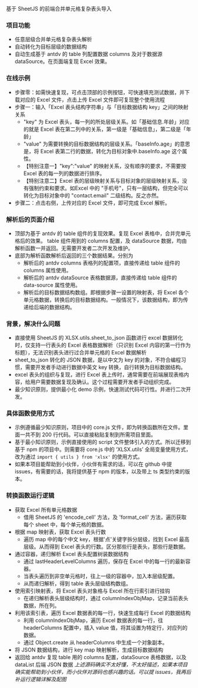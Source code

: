基于 SheetJS 的前端合并单元格复杂表头导入

### 项目功能
- 任意层级合并单元格复杂表头解析
- 自动转化为目标层级的数据结构
- 自动生成基于 antdv 的 table 列配置数据 columns 及对于数据源 dataSource。在页面端复现 Excel 效果。

### 在线示例
- 步骤零：如需快速复现，可点击顶部的示例按钮，可快速填充测试数据，并下载对应的 Excel 文件，点击上传 Excel 文件即可复现整个使用流程
- 步骤一：输入「Excel 表头结构字符串」与「目标数据结构 key」之间的映射关系
  - "key" 为 Excel 表头，每一列的所处层级关系。如「基础信息.年龄」对应的就是 Excel 表在第二列中的关系，第一级是「基础信息」，第二级是「年龄」
  - "value" 为需要转换的目标数据结构的层级关系。「baseInfo.age」的意思是，将 Excel 表第二行的数据，转化为目标对象中.baseInfo.age 这个属性。
  - 【特别注意一】"key":"value" 的映射关系，没有顺序的要求，不需要按 Excel 表的每一列的数据进行排序。
  - 【特别注意二】Excel 表的层级映射关系与目标对象的层级映射关系，没有强制约束和要求。如Excel 中的 "手机号"，只有一层结构，但完全可以转化为目标对象中的 "contact.email" 二级结构。反之亦然。
- 步骤二：点击右侧，上传对应的 Excel 文件，即可完成 Excel 解析。


### 解析后的页面介绍
- 顶部为基于 antdv 的 table 组件的复现效果。复现 Excel 表格中，合并完单元格后的效果。 table 组件用到的 columns 配置，及 dataSource 数据，均由解析函数一并返回。无需要开发者二次开发及维护。
- 底部为解析函数解析后返回的三个数据结果。分别为
  - 解析后的 antdv columns 表格列的配置项，直接传递给 table 组件的 columns 属性使用。
  - 解析后的 antdv dataSource 表格数据源，直接传递给 table 组件的 data-source 属性使用。
  - 解析后的目标数据结构数组。即根据步骤一设置的映射表，将 Excel 各个单元格数据，转换后的目标数据结构。一般情况下，该数据结构，即为传递给后端的数据结构。



### 背景，解决什么问题
- 直接使用 SheetJS 的 XLSX.utils.sheet_to_json 函数进行 excel 数据转化时，仅支持一行表头的 Excel 表格数据解析（只识别 Excel 内容的第一行作为标题），无法识别表头进行过合并单元格的 Excel 数据解析
- sheet_to_json 转化的 JSON 数据，是以中文为 key 的对象，不符合编程习惯，需要开发者手动进行数据中英文 key 转换，自行转换为目标数据结构。
- excel 表头的组织与复现，进行 Excel 表上传时，通常需要在前端展现表格内容，给用户需要数据复现及确认。这个过程需要开发者手动组织完成。
- 最少知识原则，提供最小化 demo 示例，快速测试代码可行性。并进行二次开发。


### 具体函数使用方式
- 示例遵循最少知识原则，项目中的 core.js 文件，即为转换函数所在文件。里面一共不到 200 行代码。可以直接粘贴复制到所需项目里面。
- 基于最小知识原则，示例直接使用的 script 文件整体引入的方式。所以迁移到基于 npm 的项目中。则需要将 core.js 中的 ‘XLSX.utils’ 全局变量使用方式，改为通过 `import { utils } from 'xlsx'` 的使用方式。
- 如果本项目能帮助到小伙伴，小伙伴有需求的话，可以在 github 中提 issues，有需要的话，我将提供基于 npm 的版本，以及带上 ts 类型约束的版本。


### 转换函数运行逻辑
- 获取 Excel 所有单元格数据
  - 借用 SheetJS 的 'encode_cell' 方法，及 'format_cell' 方法，遍历获取每个 sheet 中，每个单元格的数据。
- 根据 map 映射表，获取 Excel 表头行数
  - 遍历 map 中的每个中文 key，根据'点'关键字拆分层级，找到 Excel 最高层级。从而得到 Excel 表头的行数。区分那些行是表头，那些行是数据。
- 通过容器，递归解析 Excel 表头配置树装数据结构
  - 通过 lastHeaderLevelColumns 遍历，保存在 Excel 中的每一行的最新容器。
  - 当表头遍历到非空单元格时，往上一级的容器中，加入本层级配置。
  - 从而递归解析，得到 table 表头层级结构数组。
- 使用索引映射表，将 Excel 表头对象格与 Excel 所在行索引进行挂钩
  - 在递归解析表头层级结构时，通过 columnIndexObjMap，记录当前表头数据，所在列。
- 利用该索引表，遍历 Excel 数据表的每一行，快速生成每行 Excel 的数据结构
  - 利用 columnIndexObjMap，遍历 Excel 数据表的每一行，往 headerColumns 配置中，插入 value 值，将其设置为特定行，对应列的数据。
  - 通过 Object.create 从 headerColumns 中生成一个对象副本。
- 将 JSON 数据结构，进行 key map 映射解析，生成目标数据结构
- 返回给 antdv 复现 table 用的 columns 配置，dataSource 表格数据，以及 dataList 后端 JSON 数据
*上述源码确实不太好懂，不太好描述，如果本项目确实能帮助到小伙伴，而小伙伴对源码也感兴趣的话。可以提 issues，我再后补运行逻辑详解及配图*






